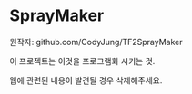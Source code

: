 # SprayMaker

원작자: github.com/CodyJung/TF2SprayMaker

이 프로젝트는 이것을 프로그램화 시키는 것.

웹에 관련된 내용이 발견될 경우 삭제해주세요.
